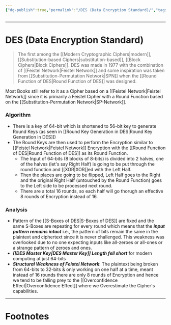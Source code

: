 ```yaml
---
{"dg-publish":true,"permalink":"/DES (Data Encryption Standard)/","tags":["CyberSec","Academics"]}
---
```



---
# DES (Data Encryption Standard)
> The first among the [[Modern Cryptographic Ciphers\|modern]], [[Substitution-based Ciphers\|substitution-based]], [[Block Ciphers\|Block Ciphers]].
> DES was made in 1977 with the combination of [[Feistel Network\|Feistel Network]] and some inspiration was taken from [[Substitution-Permutation Network\|SPN]] when the [[Round Function of DES\|Round Function of DES]] was designed.

Most Books still refer to it as a Cipher based on a [[Feistel Network\|Feistel Network]] since it is primarily a Feistel Cipher with a Round Function based on the [[Substitution-Permutation Network\|SP-Network]].
### Algorithm
- There is a key of 64-bit which is shortened to 56-bit key to generate Round Keys (as seen in [[Round Key Generation in DES\|Round Key Generation in DES]])
- The Round Keys are then used to perform the Encryption similar to [[Feistel Network\|Feistel Network]] Encryption with the [[Round Function of DES\|Round Function of DES]] as its Round Function.
	- The Input of 64-bits (8 blocks of 8-bits) is divided into 2 halves, one of the halves (let's say Right Half) is going to be put through the round function and [[XOR\|XOR]]ed with the Left Half.
	- Then the places are going to be flipped, Left Half goes to the Right and the original Right Half (untouched by the Round Function) goes to the Left side to be processed next round.
	- There are a total 16 rounds, so each half will go thorugh an effective 8 rounds of Encryption instead of 16.

### Analysis
- Pattern of the [[S-Boxes of DES\|S-Boxes of DES]] are fixed and the same S-Boxes are repeating for every round which means that the ***input pattern remains intact*** i.e., the pattern of bits remain the same in the plaintext and ciphertext since it is never challenged. This weakness was overlooked due to no one expecting inputs like all-zeroes or all-ones or a strange pattern of zeroes and ones.
- ***[[DES Master Key\|DES Master Key]] Length fell short*** for modern computing at just 64-bits
- ***Structural Weakness of Feistel Network***: The plaintext being broken from 64-bits to 32-bits & only working on one half at a time, meant instead of 16 rounds there are only 8 rounds of Encryption and hence we tend to be falling prey to the [[Overconfidence Effect\|Overconfidence Effect]] where we Overestimate the Cipher's capabilities.

---
# Footnotes